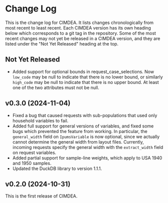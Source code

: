 # Change Log

This is the change log for CIMDEA. It lists changes chronologically from most
recent to least recent. Each CIMDEA version has its own heading below which
corresponds to a git tag in the repository. Some of the most recent changes may
not yet be released in a CIMDEA version, and they are listed under the "Not Yet
Released" heading at the top.

## Not Yet Released

* Added support for optional bounds in request_case_selections. Now `low_code` may
  be null to indicate that there is no lower bound, or similarly `high_code` may
  be null to indicate that there is no upper bound. At least one of the two attributes
  must not be null.

## v0.3.0 (2024-11-04)

* Fixed a bug that caused requests with sub-populations that used only household
  variables to fail.
* Added full support for general versions of variables, and fixed some bugs
  which prevented the feature from working. In particular, the `general_width`
  field on `IpumsVariable` is now optional, since we actually cannot determine
  the general width from layout files. Currently, incoming requests specify the
  general width with the `extract_width` field on request variables.
* Added partial support for sample-line weights, which apply to USA 1940 and 1950 samples.
* Updated the DuckDB library to version 1.1.1.

## v0.2.0 (2024-10-31)

This is the first release of CIMDEA.
